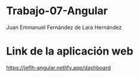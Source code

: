 # Trabajo-07-Angular

Juan Emmanuel Fernández de Lara Hernández

# Link de la aplicación web

https://jeflh-angular.netlify.app/dashboard
